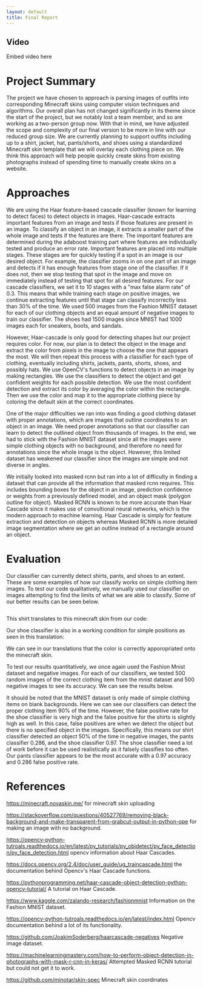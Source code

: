 ```yaml
---
layout: default
title: Final Report
---
```


## Video
Embed video here

# Project Summary
The project we have chosen to approach is parsing images of outfits into corresponding Minecraft skins using computer vision techniques and algorithms. Our overall plan has not changed significantly in its theme since the start of the project, but we notably lost a team member, and so are working as a two-person group now. With that in mind, we have adjusted the scope and complexity of our final version to be more in line with our reduced group size. We are currently planning to support outfits including up to a shirt, jacket, hat, pants/shorts, and shoes using a standardized Minecraft skin template that we will overlay each clothing piece on. We think this approach will help people quickly create skins from existing photographs instead of spending time to manually create skins on a website.

# Approaches
We are using the Haar feature-based cascade classifier (known for learning to detect faces) to detect objects in images. Haar-cascade extracts important features from an image and tests if those features are present in an image. To classify an object in an image, it extracts a smaller part of the whole image and tests if the features are there. The important features are determined during the adaboost training part where features are individually tested and produce an error rate. Important features are placed into multiple stages. These stages are for quickly testing if a spot in an image is our desired object. For example, the classifier zooms in on one part of an image and detects if it has enough features from stage one of the classifier. If it does not, then we stop testing that spot in the image and move on immediately instead of testing that spot for all desired features. For our cascade classifiers, we set it to 10 stages with a "max false alarm rate" of 0.3. This means that while training each stage on positive images, we continue extracting features until that stage can classify incorrectly less than 30% of the time. We used 500 images from the Fashion MNIST dataset for each of our clothing objects and an equal amount of negative images to train our classifier. The shoes had 1500 images since MNIST had 1000 images each for sneakers, boots, and sandals.

However, Haar-cascade is only good for detecting shapes but our project requires color. For now, our plan is to detect the object in the image and extract the color from pixels in the image to choose the one that appears the most. We will then repeat this process with a classifier for each type of clothing, eventually including shirts, jackets, pants, shorts, shoes, and possibly hats. We use OpenCV's functions to detect objects in an image by making rectangles. We use the classifiers to detect the object and get confident weights for each possible detection. We use the most confident detection and extract its color by averaging the color within the rectangle. Then we use the color and map it to the appropriate clothing piece by coloring the default skin at the correct coordinates.

One of the major difficulties we ran into was finding a good clothing dataset with proper annotations, which are images that outline coordinates to an object in an image. We need proper annotations so that our classifier can learn to detect the outlined object from thousands of images. In the end, we had to stick with the Fashion MNIST dataset since all the images were simple clothing objects with no background, and therefore no need for annotations since the whole image is the object. However, this limited dataset has weakened our classifier since the images are simple and not diverse in angles.

We initially looked into masked rcnn but ran into a lot of difficulty in finding a dataset that can provide all the information that masked rcnn requires. This includes bounding boxes for the object in an image, prediction confidence or weights from a previously defined model, and an object mask (polygon outline for object). Masked RCNN is known to be more accurate than Haar Cascade since it makes use of convultional neural networks, which is the modern approach to machine learning. Haar Cascade is simply for feature extraction and detection on objects whereas Masked RCNN is more detailed image segmentation where we get an outline instead of a rectangle around an object.

# Evaluation
Our classifier can currently detect shirts, pants, and shoes to an extent. These are some examples of how our classify works on simple clothing item images. To test our code qualitatively, we manually used our classifier on images attempting to find the limits of what we are able to classify. Some of our better results can be seen below.

<img src="https://github.com/j-lee-88/FITCRAFT/blob/d5de2e34e2389359795d0a931f3b7595133c1722/docimg/evaluation1.PNG" alt="">

This shirt translates to this minecraft skin from our code:
<img src="https://github.com/j-lee-88/FITCRAFT/blob/main/docimg/blueShirt.jpeg" class="img-responsive" alt=""> </div>
<img src="https://github.com/j-lee-88/FITCRAFT/blob/main/docimg/evaluation2.png" class="img-responsive" alt=""> </div>

Our shoe classifier is also in a working condition for simple positions as seen in this translation:
<img src="https://github.com/j-lee-88/FITCRAFT/blob/main/docimg/evaulation3.PNG" class="img-responsive" alt=""> </div>
<img src="https://github.com/j-lee-88/FITCRAFT/blob/main/docimg/evaluation4.PNG" class="img-responsive" alt=""> </div>

We can see in our translations that the color is correctly apporopriated onto the minecraft skin.

To test our results quantitatively, we once again used the Fashion Mnist dataset and negative images. For each of our classifiers, we tested 500 random images of the correct clothing item from the mnist dataset and 500 negative images to see its accuracy. We can see the results below.
<img src="https://github.com/j-lee-88/FITCRAFT/blob/main/docimg/accuracy.png" class="img-responsive" alt=""> </div>

It should be noted that the MNIST dataset is only made of simple clothing items on blank backgrounds. Here we can see our classifiers can detect the proper clothing item 90% of the time. However, the false positive rate for the shoe classifier is very high and the false positive for the shirts is slightly high as well. In this case, false positives are when we detect the object but there is no specified object in the images. Specifically, this means our shirt classifier detected an object 50% of the time in negative images, the pants classifier 0.286, and the shoe classifier 0.97. The shoe classifier need a lot of work before it can be used realistically as it falsely classifies too often. Our pants classifier appears to be the most accurate with a 0.97 accuracy and 0.286 false positive rate.



# References

https://minecraft.novaskin.me/ for minecraft skin uploading

https://stackoverflow.com/questions/40527769/removing-black-background-and-make-transparent-from-grabcut-output-in-python-ope for making an image with no background.

https://opencv-python-tutroals.readthedocs.io/en/latest/py_tutorials/py_objdetect/py_face_detection/py_face_detection.html opencv information about Haar Cascades.

https://docs.opencv.org/2.4/doc/user_guide/ug_traincascade.html the documentation behind Opencv's Haar Cascade functions.

https://pythonprogramming.net/haar-cascade-object-detection-python-opencv-tutorial/ A tutorial on Haar Cascade.

https://www.kaggle.com/zalando-research/fashionmnist Information on the Fashion MNIST dataset.

https://opencv-python-tutroals.readthedocs.io/en/latest/index.html Opencv documentation behind a lot of its functionality.

https://github.com/JoakimSoderberg/haarcascade-negatives Negative image dataset.

https://machinelearningmastery.com/how-to-perform-object-detection-in-photographs-with-mask-r-cnn-in-keras/ Attempted Masked RCNN tutorial but could not get it to work.

https://github.com/minotar/skin-spec Minecraft skin coordinates
